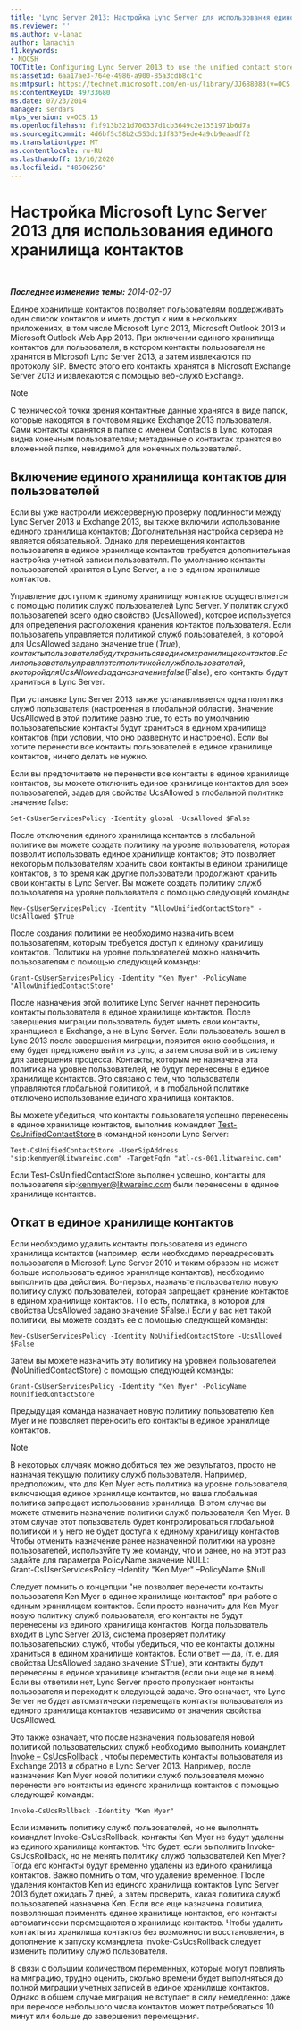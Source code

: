 ```yaml
---
title: 'Lync Server 2013: Настройка Lync Server для использования единого хранилища контактов'
ms.reviewer: ''
ms.author: v-lanac
author: lanachin
f1.keywords:
- NOCSH
TOCTitle: Configuring Lync Server 2013 to use the unified contact store
ms:assetid: 6aa17ae3-764e-4986-a900-85a3cdb8c1fc
ms:mtpsurl: https://technet.microsoft.com/en-us/library/JJ688083(v=OCS.15)
ms:contentKeyID: 49733680
ms.date: 07/23/2014
manager: serdars
mtps_version: v=OCS.15
ms.openlocfilehash: f1f913b321d700337d1cb3649c2e1351971b6d7a
ms.sourcegitcommit: 4d6bf5c58b2c553dc1df8375ede4a9cb9eaadff2
ms.translationtype: MT
ms.contentlocale: ru-RU
ms.lasthandoff: 10/16/2020
ms.locfileid: "48506256"
---
```

# <a name="configuring-microsoft-lync-server-2013-to-use-the-unified-contact-store"></a>Настройка Microsoft Lync Server 2013 для использования единого хранилища контактов

<div data-xmlns="http://www.w3.org/1999/xhtml">

<div class="topic" data-xmlns="http://www.w3.org/1999/xhtml" data-msxsl="urn:schemas-microsoft-com:xslt" data-cs="https://msdn.microsoft.com/">

<div data-asp="https://msdn2.microsoft.com/asp">



</div>

<div id="mainSection">

<div id="mainBody">

<span> </span>

_**Последнее изменение темы:** 2014-02-07_

Единое хранилище контактов позволяет пользователям поддерживать один список контактов и иметь доступ к ним в нескольких приложениях, в том числе Microsoft Lync 2013, Microsoft Outlook 2013 и Microsoft Outlook Web App 2013. При включении единого хранилища контактов для пользователя, в котором контакты пользователя не хранятся в Microsoft Lync Server 2013, а затем извлекаются по протоколу SIP. Вместо этого его контакты хранятся в Microsoft Exchange Server 2013 и извлекаются с помощью веб-служб Exchange.

<div>


> [!NOTE]  
> С технической точки зрения контактные данные хранятся в виде папок, которые находятся в почтовом ящике Exchange 2013 пользователя. Сами контакты хранятся в папке с именем Contacts в Lync, которая видна конечным пользователям; метаданные о контактах хранятся во вложенной папке, невидимой для конечных пользователей.



</div>

<div>

## <a name="enabling-the-unified-contact-store-for-a-user"></a>Включение единого хранилища контактов для пользователей

Если вы уже настроили межсерверную проверку подлинности между Lync Server 2013 и Exchange 2013, вы также включили использование единого хранилища контактов; Дополнительная настройка сервера не является обязательной. Однако для перемещения контактов пользователя в единое хранилище контактов требуется дополнительная настройка учетной записи пользователя. По умолчанию контакты пользователей хранятся в Lync Server, а не в едином хранилище контактов.

Управление доступом к единому хранилищу контактов осуществляется с помощью политик служб пользователей Lync Server. У политик служб пользователей всего одно свойство (UcsAllowed), которое используется для определения расположения хранения контактов пользователя. Если пользователь управляется политикой служб пользователей, в которой для UcsAllowed задано значение true ($True), контакты пользователя будут храниться в едином хранилище контактов. Если пользователь управляется политикой служб пользователей, в которой для UcsAllowed задано значение false ($False), его контакты будут храниться в Lync Server.

При установке Lync Server 2013 также устанавливается одна политика служб пользователя (настроенная в глобальной области). Значение UcsAllowed в этой политике равно true, то есть по умолчанию пользовательские контакты будут храниться в едином хранилище контактов (при условии, что оно развернуто и настроено). Если вы хотите перенести все контакты пользователей в единое хранилище контактов, ничего делать не нужно.

Если вы предпочитаете не перенести все контакты в единое хранилище контактов, вы можете отключить единое хранилище контактов для всех пользователей, задав для свойства UcsAllowed в глобальной политике значение false:

    Set-CsUserServicesPolicy -Identity global -UcsAllowed $False

После отключения единого хранилища контактов в глобальной политике вы можете создать политику на уровне пользователя, которая позволит использовать единое хранилище контактов; Это позволяет некоторым пользователям хранить свои контакты в едином хранилище контактов, в то время как другие пользователи продолжают хранить свои контакты в Lync Server. Вы можете создать политику служб пользователя на уровне пользователя с помощью следующей команды:

    New-CsUserServicesPolicy -Identity "AllowUnifiedContactStore" -UcsAllowed $True

После создания политики ее необходимо назначить всем пользователям, которым требуется доступ к единому хранилищу контактов. Политики на уровне пользователей можно назначить пользователям с помощью следующей команды:

    Grant-CsUserServicesPolicy -Identity "Ken Myer" -PolicyName "AllowUnifiedContactStore"

После назначения этой политике Lync Server начнет переносить контакты пользователя в единое хранилище контактов. После завершения миграции пользователь будет иметь свои контакты, хранящиеся в Exchange, а не в Lync Server. Если пользователь вошел в Lync 2013 после завершения миграции, появится окно сообщения, и ему будет предложено выйти из Lync, а затем снова войти в систему для завершения процесса. Контакты, которым не назначена эта политика на уровне пользователей, не будут перенесены в единое хранилище контактов. Это связано с тем, что пользователи управляются глобальной политикой, и в глобальной политике отключено использование единого хранилища контактов.

Вы можете убедиться, что контакты пользователя успешно перенесены в единое хранилище контактов, выполнив командлет [Test-CsUnifiedContactStore](https://docs.microsoft.com/powershell/module/skype/Test-CsUnifiedContactStore) в командной консоли Lync Server:

    Test-CsUnifiedContactStore -UserSipAddress "sip:kenmyer@litwareinc.com" -TargetFqdn "atl-cs-001.litwareinc.com"

Если Test-CsUnifiedContactStore выполнен успешно, контакты для пользователя sip:kenmyer@litwareinc.com были перенесены в единое хранилище контактов.

</div>

<div>

## <a name="rolling-back-the-unified-contact-store"></a>Откат в единое хранилище контактов

Если необходимо удалить контакты пользователя из единого хранилища контактов (например, если необходимо переадресовать пользователя в Microsoft Lync Server 2010 и таким образом не может больше использовать единое хранилище контактов), необходимо выполнить два действия. Во-первых, назначьте пользователю новую политику служб пользователей, которая запрещает хранение контактов в едином хранилище контактов. (То есть, политика, в которой для свойства UcsAllowed задано значение $False.) Если у вас нет такой политики, вы можете создать ее с помощью следующей команды:

    New-CsUserServicesPolicy -Identity NoUnifiedContactStore -UcsAllowed $False

Затем вы можете назначить эту политику на уровней пользователей (NoUnifiedContactStore) с помощью следующей команды:

    Grant-CsUserServicesPolicy -Identity "Ken Myer" -PolicyName NoUnifiedContactStore

Предыдущая команда назначает новую политику пользователю Ken Myer и не позволяет переносить его контакты в единое хранилище контактов.

<div>


> [!NOTE]  
> В некоторых случаях можно добиться тех же результатов, просто не назначая текущую политику служб пользователя. Например, предположим, что для Ken Myer есть политика на уровне пользователя, включающая единое хранилище контактов, но ваша глобальная политика запрещает использование хранилища. В этом случае вы можете отменить назначение политики служб пользователя Ken Myer. В этом случае этот пользователь будет контролироваться глобальной политикой и у него не будет доступа к единому хранилищу контактов.<BR>Чтобы отменить назначение ранее назначенной политики на уровне пользователей, используйте ту же команду, что и ранее, но на этот раз задайте для параметра PolicyName значение NULL:<BR>Grant-CsUserServicesPolicy –Identity "Ken Myer" –PolicyName $Null



</div>

Следует помнить о концепции "не позволяет перенести контакты пользователя Ken Myer в единое хранилище контактов" при работе с единым хранилищем контактов. Если просто назначить для Ken Myer новую политику служб пользователя, его контакты не будут перенесены из единого хранилища контактов. Когда пользователь входит в Lync Server 2013, система проверяет политику пользовательских служб, чтобы убедиться, что ее контакты должны храниться в едином хранилище контактов. Если ответ — да, (т. е. для свойства UcsAllowed задано значение $True), эти контакты будут перенесены в единое хранилище контактов (если они еще не в нем). Если вы ответили нет, Lync Server просто пропускает контакты пользователя и переходит к следующей задаче. Это означает, что Lync Server не будет автоматически перемещать контакты пользователя из единого хранилища контактов независимо от значения свойства UcsAllowed.

Это также означает, что после назначения пользователя новой политикой пользовательских служб необходимо выполнить командлет [Invoke – CsUcsRollback](https://docs.microsoft.com/powershell/module/skype/Invoke-CsUcsRollback) , чтобы переместить контакты пользователя из Exchange 2013 и обратно в Lync Server 2013. Например, после назначения Ken Myer новой политики служб пользователя можно перенести его контакты из единого хранилища контактов с помощью следующей команды:

    Invoke-CsUcsRollback -Identity "Ken Myer"

Если изменить политику служб пользователей, но не выполнять командлет Invoke-CsUcsRollback, контакты Ken Myer не будут удалены из единого хранилища контактов. Что будет, если выполнить Invoke-CsUcsRollback, но не менять политику служб пользователей Ken Myer? Тогда его контакты будут временно удалены из единого хранилища контактов. Важно помнить о том, что удаление временное. После удаления контактов Ken из единого хранилища контактов Lync Server 2013 будет ожидать 7 дней, а затем проверить, какая политика служб пользователей назначена Ken. Если все еще назначена политика, позволяющая применять единое хранилище контактов, его контакты автоматически перемещаются в хранилище контактов. Чтобы удалить контакты из хранилища контактов без возможности восстановления, в дополнение к запуску командлета Invoke-CsUcsRollback следует изменить политику служб пользователя.

В связи с большим количеством переменных, которые могут повлиять на миграцию, трудно оценить, сколько времени будет выполняться до полной миграции учетных записей в единое хранилище контактов. Однако в общем случае миграция не вступает в силу немедленно: даже при переносе небольшого числа контактов может потребоваться 10 минут или больше до завершения перемещения.

</div>

</div>

<span> </span>

</div>

</div>

</div>


